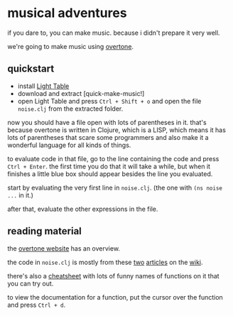 # musical adventures

if you dare to, you can make music. because i didn't prepare it very well.

we're going to make music using [overtone](https://overtone.github.io).

## quickstart

* install [Light Table](http://lighttable.com)
* download and extract [quick-make-music!]
* open Light Table and press `Ctrl + Shift + o` and open the file
    `noise.clj` from the extracted folder.

now you should have a file open with lots of parentheses in it. that's
because overtone is written in Clojure, which is a LISP, which means it
has lots of parentheses that scare some programmers and also make it
a wonderful language for all kinds of things.

to evaluate code in that file, go to the line containing the code and
press `Ctrl + Enter`. the first time you do that it will take a while,
but when it finishes a little blue box should appear besides the line
you evaluated.

start by evaluating the very first line in `noise.clj`. (the one with
`(ns noise ...` in it.)

after that, evaluate the other expressions in the file.

## reading material

the [overtone website](https://overtone.github.io) has an overview.

the code in `noise.clj` is mostly from these [two][beats]
[articles][chords] on the [wiki][wiki].

there's also a [cheatsheet][] with lots of funny names of functions on
it that you can try out.

to view the documentation for a function, put the cursor over the function
and press `Ctrl + d`.

[beats]: https://github.com/overtone/overtone/wiki/Live-coding
[chords]: https://github.com/overtone/overtone/wiki/Chords-and-scales
[wiki]: https://github.com/overtone/overtone/wiki
[cheatsheet]: https://github.com/overtone/overtone/raw/master/docs/cheatsheet/overtone-cheat-sheet.pdf